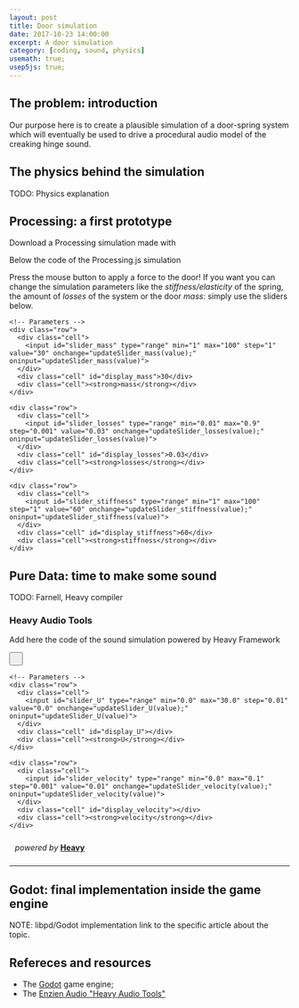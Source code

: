 ```yaml
---
layout: post
title: Door simulation
date: 2017-10-23 14:00:00
excerpt: A door simulation
category: [coding, sound, physics]
usemath: true;
usep5js: true;
---
```


<!--
Here we must add something to the header:
* the files from the P5js simulation;
* some files coming from the JavaScript compiled versione of the PD patch by Enzien Audio;
-->

<head>
  <!-- a stylesheet in order to slylize both the P5js and the Heavy applets -->
  <link rel="stylesheet" href="{{ site.baseurl }}/assets/javascript/door-simulation/styles.css">

  <!-- P5js code headers-->
  <script language="javascript" type="text/javascript" src="{{ site.baseurl }}/assets/javascript/door-simulation/p5js/door.js"></script>
  <script language="javascript" type="text/javascript" src="{{ site.baseurl }}/assets/javascript/door-simulation/p5js/doorway.js"></script>
  <script language="javascript" type="text/javascript" src="{{ site.baseurl }}/assets/javascript/door-simulation/p5js/spring.js"></script>
  <script language="javascript" type="text/javascript" src="{{ site.baseurl }}/assets/javascript/door-simulation/p5js/test_p5JS.js"></script>

  <!-- Heavy Audio headers -->
  <script type="application/javascript" src="{{ site.baseurl }}/assets/javascript/door-simulation/heavy/creaky_door_AudioLib.min.js"></script>
  <script type="text/javascript">
    var isPlaying = false;
    var webAudioContext = null;
    var webAudioProcessor = null;
    var creaky_door = null;

    window.onload = function(e) {

      webAudioContext = new (window.AudioContext || window.webkitAudioContext);

      blockSize = 2048

      creaky_door = new creaky_door_AudioLib({
        sampleRate: webAudioContext.sampleRate,
        blockSize: blockSize,
        printHook: hvPrintHook,
        sendHook: hvSendHook
      });

      webAudioProcessor = webAudioContext.createScriptProcessor(
        blockSize,
        creaky_door.getNumInputChannels(),
        // Note: make sure there is at least one output channel specified so that
        // we can process patches that have no i/o objects (i.e. control only)
        Math.max(creaky_door.getNumOutputChannels(), 1)
      );

      webAudioProcessor.onaudioprocess = function(e) { creaky_door.process(e); };

      document.getElementById("transportButton").textContent = "Play";
      isPlaying = false;

      // Generated Parameter Display Initialisations
      updateSlider_U(0.0);
      updateSlider_velocity(0.01);
    };

    function hvPrintHook(message) {
      console.log(message);
    }

    function hvSendHook(sendName, floatValue) {
      console.log(sendName, floatValue);
    }

    function start() {
      webAudioProcessor.connect(webAudioContext.destination);
      document.getElementById("transportButton").textContent = "Pause";
      isPlaying = true;
    }

    function stop() {
      webAudioProcessor.disconnect(webAudioContext.destination);
      document.getElementById("transportButton").textContent = "Play";
      isPlaying = false;
    }

    function toggleTransport(element) {
      (isPlaying) ? stop() : start();
    }

    // Generated Parameter Update Methods
    function updateSlider_U(value) {
      document.getElementById("display_U").textContent = Number(value).toFixed(2);
      creaky_door.setFloatParameter("U", value);
    }
    function updateSlider_velocity(value) {
      document.getElementById("display_velocity").textContent = Number(value).toFixed(2);
      creaky_door.setFloatParameter("velocity", value);
    }
  </script>
</head>

## The problem: introduction

Our purpose here is to create a plausible simulation of a door-spring system which will eventually be used to drive a procedural audio model of the creaking hinge sound.


## The physics behind the simulation

TODO: Physics explanation

## Processing: a first prototype

Download a Processing simulation made with

Below the code of the Processing.js simulation

Press the mouse button to apply a force to the door! If you want you can change the simulation parameters like the _stiffness/elasticity_ of the spring, the amount of _losses_ of the system or the door _mass_: simply use the sliders below.

<div id="p5js-container">
  <div class="table">

    <!-- Parameters -->
    <div class="row">
      <div class="cell">
        <input id="slider_mass" type="range" min="1" max="100" step="1" value="30" onchange="updateSlider_mass(value);" oninput="updateSlider_mass(value)">
      </div>
      <div class="cell" id="display_mass">30</div>
      <div class="cell"><strong>mass</strong></div>
    </div>

    <div class="row">
      <div class="cell">
        <input id="slider_losses" type="range" min="0.01" max="0.9" step="0.001" value="0.03" onchange="updateSlider_losses(value);" oninput="updateSlider_losses(value)">
      </div>
      <div class="cell" id="display_losses">0.03</div>
      <div class="cell"><strong>losses</strong></div>
    </div>

    <div class="row">
      <div class="cell">
        <input id="slider_stiffness" type="range" min="1" max="100" step="1" value="60" onchange="updateSlider_stiffness(value);" oninput="updateSlider_stiffness(value)">
      </div>
      <div class="cell" id="display_stiffness">60</div>
      <div class="cell"><strong>stiffness</strong></div>
    </div>
  </div>
</div> <!-- p5js container -->


## Pure Data: time to make some sound

TODO: Farnell, Heavy compiler


### Heavy Audio Tools

Add here the code of the sound simulation powered by Heavy Framework

<!--
<iframe type="text/html" frameborder="0"
    width="100%" height="187"
    src="https://enzienaudio.com/h/moscardo/spooky_door/3/web/spooky_door.html">
</iframe>
-->

<div id="heavy-container">

  <div>
    <button style="padding: 10px;" type="button" id="transportButton" onclick="toggleTransport(this);"/>
  </div>

  <div class="table">

    <!-- Parameters -->
    <div class="row">
      <div class="cell">
        <input id="slider_U" type="range" min="0.0" max="30.0" step="0.01" value="0.0" onchange="updateSlider_U(value);" oninput="updateSlider_U(value)">
      </div>
      <div class="cell" id="display_U"></div>
      <div class="cell"><strong>U</strong></div>
    </div>

    <div class="row">
      <div class="cell">
        <input id="slider_velocity" type="range" min="0.0" max="0.1" step="0.001" value="0.01" onchange="updateSlider_velocity(value);" oninput="updateSlider_velocity(value)">
      </div>
      <div class="cell" id="display_velocity"></div>
      <div class="cell"><strong>velocity</strong></div>
    </div>

  </div>

  <div>
    <p style="padding: 10px;"><em>powered by </em><a href="https://enzienaudio.com"><strong>Heavy</strong></a></p>
  </div>
</div> <!-- heavy container -->

---
## Godot: final implementation inside the game engine

NOTE: libpd/Godot implementation link to the specific article about the topic.


## Refereces and resources

* The [Godot]() game engine;
* The [Enzien Audio "Heavy Audio Tools"](https://enzienaudio.com/)

